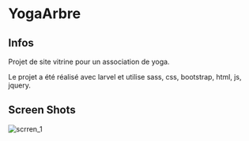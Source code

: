 # YogaArbre

## Infos
Projet de site vitrine pour un association de yoga.

Le projet a été réalisé avec larvel et utilise sass, css, bootstrap, html, js, jquery.

## Screen Shots
![scrren_1](https://github.com/Mevelec/yogaarbre/blob/screenshots/screen_1;PNG)
